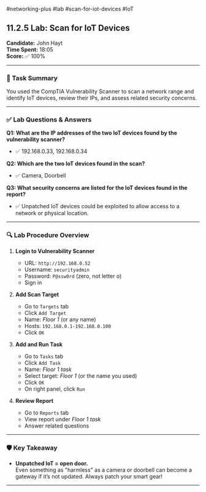#networking-plus #lab #scan-for-iot-devices #IoT 

## 11.2.5 Lab: Scan for IoT Devices

**Candidate:** John Hayt  
**Time Spent:** 18:05  
**Score:** ✅ 100%

---

### 🧱 Task Summary

You used the CompTIA Vulnerability Scanner to scan a network range and identify IoT devices, review their IPs, and assess related security concerns.

---

### ✅ Lab Questions & Answers

**Q1: What are the IP addresses of the two IoT devices found by the vulnerability scanner?**  
- ✅ 192.168.0.33, 192.168.0.34

**Q2: Which are the two IoT devices found in the scan?**  
- ✅ Camera, Doorbell

**Q3: What security concerns are listed for the IoT devices found in the report?**  
- ✅ Unpatched IoT devices could be exploited to allow access to a network or physical location.

---

### 🔍 Lab Procedure Overview

1. **Login to Vulnerability Scanner**
   - URL: `http://192.168.0.52`
   - Username: `securityadmin`
   - Password: `P@ssw0rd` (zero, not letter o)
   - Sign in

2. **Add Scan Target**
   - Go to `Targets` tab
   - Click `Add Target`
   - Name: *Floor 1* (or any name)
   - Hosts: `192.168.0.1-192.168.0.100`
   - Click `OK`

3. **Add and Run Task**
   - Go to `Tasks` tab
   - Click `Add Task`
   - Name: *Floor 1 task*
   - Select target: *Floor 1* (or the name you used)
   - Click `OK`
   - On right panel, click `Run`

4. **Review Report**
   - Go to `Reports` tab
   - View report under *Floor 1 task*
   - Answer related questions

---

### 🛡️ Key Takeaway

- **Unpatched IoT = open door.**  
  Even something as "harmless" as a camera or doorbell can become a gateway if it’s not updated. Always patch your smart gear!

---

